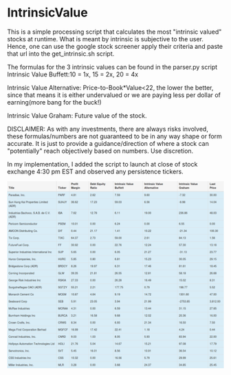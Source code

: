 # IntrinsicValue

This is a simple processing script that calculates the most "intrinsic valued" stocks at runtime. What is meant by intrinsic is subjective to the user. Hence, one can use the google stock screener apply their criteria and paste that url into the get_intrinsic.sh script.

The formulas for the 3 intrinsic values can be found in the parser.py script
Intrinsic Value Buffett:10 = 1x, 15 = 2x, 20 = 4x

Intrinsic Value Alternative: Price-to-Book*Value<22, the lower the better, since that means it is either undervalued or we are paying less per dollar of earning(more bang for the buck!)

Intrinsic Value Graham: Future value of the stock.

DISCLAIMER: As with any investments, there are always risks involved, these formulas/numbers are not guaranteed to be in any way shape or form accurate. It is just to provide a guidance/direction of where a stock can "potentially" reach objectively based on numbers. Use discretion.

In my implementation, I added the script to launch at close of stock exchange 4:30 pm EST and observed any persistence tickers.

![Main](https://github.com/dosemwengie/IntrinsicValue/blob/master/img/main.png)
